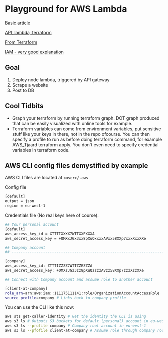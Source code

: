 # Playground for AWS Lambda

[Basic article](https://seanmcgary.com/posts/how-to-deploy-an-aws-lambda-with-terraform)

[API, lambda, terraform](https://digitalronin.github.io/2017/06/12/terraform-aws-lambda.html)

[From Terraform](https://www.terraform.io/docs/providers/aws/r/api_gateway_integration.html)

[IAM - very good explanation](https://start.jcolemorrison.com/aws-iam-policies-in-a-nutshell/)

## Goal

1. Deploy node lambda, triggered by API gateway
1. Scrape a website
1. Post to DB

## Cool Tidbits

* Graph your terraform by running terraform graph.  DOT graph produced that can be easily visualized with online tools for example.
* Terraform variables can come from environment variables, put sensitive stuff like your keys in there, not in the repo ofcourse.  You can then specify a profile to run as before doing terraform command, for example AWS_Tjaard terraform apply.  You don't even need to specify credential variables in terraform code.

## AWS CLI config files demystified by example

AWS CLI files are located at `<user>/.aws`

Config file
```sh
[default]
output = json
region = eu-west-1
```

Credentials file (No real keys here of course):
```sh
## Your personal account
[default]
aws_access_key_id = XTTTIXXXX7WTTXXEXXXA
aws_secret_access_key = +OMXxJGx3xx8pXuQxxxxAVxx58XXp7xxxXxxXXe

## Company account
## --------------------------------------------------------------------------

[company]
aws_access_key_id: ZTTTIZZZZ7WTTZZEZZZA
aws_secret_access_key: +OMXzJGz3zz8pXuQzzzzAVzz58XXp7zzzXzzXXe

## Connect with Company account and assume role to another account

[client-at-company]
role_arn=arn:aws:iam::111175111141:role/OrganizationAccountAccessRole
source_profile=company # Links back to company profile
```

You can use the CLI like this now:
```sh
aws sts get-caller-identity # Get the identity the CLI is using
aws s3 ls # Outputs S3 buckets for default (personal) account in eu-west-1
aws s3 ls --profile company # Company root account in eu-west-1
aws s3 ls --pfofile client-at-company # Assume role through company root account to client account 111175111141 and list S3 buckets in eu-west-1
```
